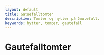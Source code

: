 ```yaml
---
layout: default
title: Gatuefalltomter
description: Tomter og hytter på Gautefall.
keywords: hytter, tomter, gautefall
---
```


<h1>Gautefalltomter</h1>